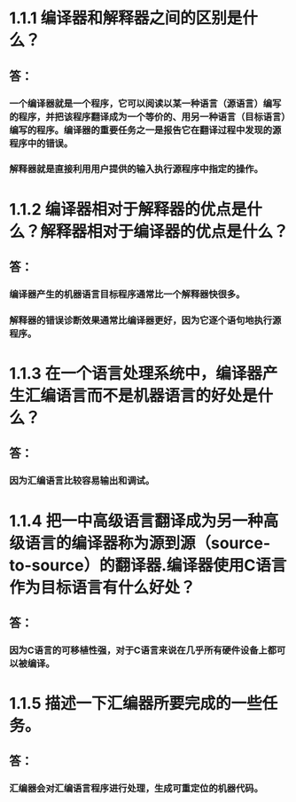 # 1.1.1 编译器和解释器之间的区别是什么？
## 答：
### 一个编译器就是一个程序，它可以阅读以某一种语言（源语言）编写的程序，并把该程序翻译成为一个等价的、用另一种语言（目标语言）编写的程序。编译器的重要任务之一是报告它在翻译过程中发现的源程序中的错误。
### 解释器就是直接利用用户提供的输入执行源程序中指定的操作。

# 1.1.2 编译器相对于解释器的优点是什么？解释器相对于编译器的优点是什么？
## 答：
### 编译器产生的机器语言目标程序通常比一个解释器快很多。
### 解释器的错误诊断效果通常比编译器更好，因为它逐个语句地执行源程序。

# 1.1.3 在一个语言处理系统中，编译器产生汇编语言而不是机器语言的好处是什么？
## 答：
### 因为汇编语言比较容易输出和调试。

# 1.1.4 把一中高级语言翻译成为另一种高级语言的编译器称为源到源（source-to-source）的翻译器.编译器使用C语言作为目标语言有什么好处？
## 答：    
### 因为C语言的可移植性强，对于C语言来说在几乎所有硬件设备上都可以被编译。

# 1.1.5 描述一下汇编器所要完成的一些任务。
## 答：
### 汇编器会对汇编语言程序进行处理，生成可重定位的机器代码。
